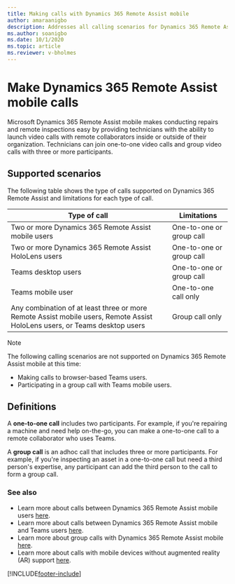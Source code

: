 ```yaml
---
title: Making calls with Dynamics 365 Remote Assist mobile
author: amaraanigbo
description: Addresses all calling scenarios for Dynamics 365 Remote Assist mobile
ms.author: soanigbo
ms.date: 10/1/2020 
ms.topic: article
ms.reviewer: v-bholmes
---
```


# Make Dynamics 365 Remote Assist mobile calls

Microsoft Dynamics 365 Remote Assist mobile makes conducting repairs and remote inspections easy by providing technicians with the ability to launch video calls with remote collaborators inside or outside of their organization. Technicians can join one-to-one video calls and group video calls with three or more participants. 

## Supported scenarios

The following table shows the type of calls supported on Dynamics 365 Remote Assist and limitations for each type of call.

|Type of call|Limitations|
|----------------------------------------------------------|----------------------------------------------------------|
|Two or more Dynamics 365 Remote Assist mobile users|One-to-one or group call|
|Two or more Dynamics 365 Remote Assist HoloLens users|One-to-one or group call|
|Teams desktop users|One-to-one or group call|
|Teams mobile user|One-to-one call only|
|Any combination of at least three or more Remote Assist mobile users, Remote Assist HoloLens users, or Teams desktop users|Group call only| 

> [!NOTE]
> The following calling scenarios are not supported on Dynamics 365 Remote Assist mobile at this time:
>
> - Making calls to browser-based Teams users.
> - Participating in a group call with Teams mobile users. 

## Definitions 
A **one-to-one call** includes two participants. For example, if you're repairing a machine and need help on-the-go, you can make a one-to-one call to a remote collaborator who uses Teams.

A **group call** is an adhoc call that includes three or more participants. For example, if you're inspecting an asset in a one-to-one call but need a third person's expertise, any participant can add the third person to the call to form a group call.

### See also

- Learn more about calls between Dynamics 365 Remote Assist mobile users [here](remote-assist-mobile-to-remote-assist-mobile-calls.md). 
- Learn more about calls between Dynamics 365 Remote Assist mobile and Teams users [here](remote-assist-mobile-to-teams-calls.md).
- Learn more about group calls with Dynamics 365 Remote Assist mobile [here](group-calling.md).
- Learn more about calls with mobile devices without augmented reality (AR) support [here](calls-using-devices-without-AR.md).


[!INCLUDE[footer-include](../../includes/footer-banner.md)]
